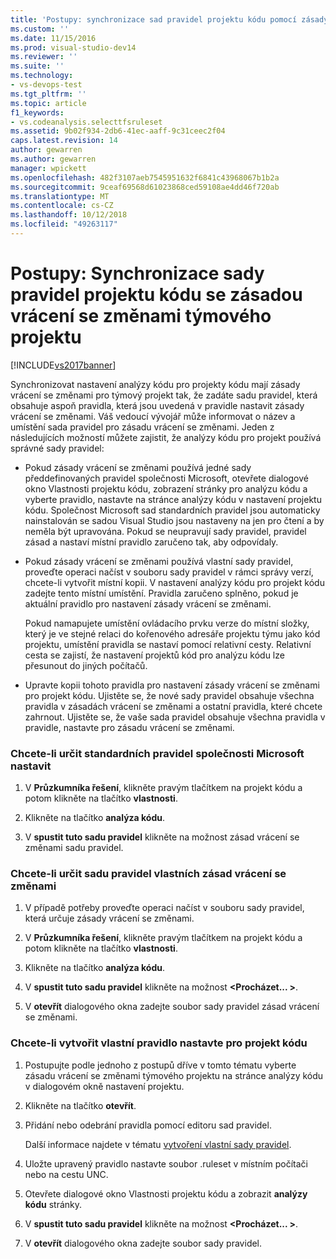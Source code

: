```yaml
---
title: 'Postupy: synchronizace sad pravidel projektu kódu pomocí zásady vracení se změnami projektu týmu | Dokumentace Microsoftu'
ms.custom: ''
ms.date: 11/15/2016
ms.prod: visual-studio-dev14
ms.reviewer: ''
ms.suite: ''
ms.technology:
- vs-devops-test
ms.tgt_pltfrm: ''
ms.topic: article
f1_keywords:
- vs.codeanalysis.selecttfsruleset
ms.assetid: 9b02f934-2db6-41ec-aaff-9c31ceec2f04
caps.latest.revision: 14
author: gewarren
ms.author: gewarren
manager: wpickett
ms.openlocfilehash: 482f3107aeb7545951632f6841c43968067b1b2a
ms.sourcegitcommit: 9ceaf69568d61023868ced59108ae4dd46f720ab
ms.translationtype: MT
ms.contentlocale: cs-CZ
ms.lasthandoff: 10/12/2018
ms.locfileid: "49263117"
---
```

# <a name="how-to-synchronize-code-project-rule-sets-with-team-project-check-in-policy"></a>Postupy: Synchronizace sady pravidel projektu kódu se zásadou vrácení se změnami týmového projektu
[!INCLUDE[vs2017banner](../includes/vs2017banner.md)]

Synchronizovat nastavení analýzy kódu pro projekty kódu mají zásady vrácení se změnami pro týmový projekt tak, že zadáte sadu pravidel, která obsahuje aspoň pravidla, která jsou uvedená v pravidle nastavit zásady vrácení se změnami. Váš vedoucí vývojář může informovat o název a umístění sada pravidel pro zásadu vrácení se změnami. Jeden z následujících možností můžete zajistit, že analýzy kódu pro projekt používá správné sady pravidel:  
  
-   Pokud zásady vrácení se změnami používá jedné sady předdefinovaných pravidel společnosti Microsoft, otevřete dialogové okno Vlastnosti projektu kódu, zobrazení stránky pro analýzu kódu a vyberte pravidlo, nastavte na stránce analýzy kódu v nastavení projektu kódu. Společnost Microsoft sad standardních pravidel jsou automaticky nainstalován se sadou Visual Studio jsou nastaveny na jen pro čtení a by neměla být upravována. Pokud se neupravují sady pravidel, pravidel zásad a nastaví místní pravidlo zaručeno tak, aby odpovídaly.  
  
-   Pokud zásady vrácení se změnami používá vlastní sady pravidel, proveďte operaci načíst v souboru sady pravidel v rámci správy verzí, chcete-li vytvořit místní kopii. V nastavení analýzy kódu pro projekt kódu zadejte tento místní umístění. Pravidla zaručeno splněno, pokud je aktuální pravidlo pro nastavení zásady vrácení se změnami.  
  
     Pokud namapujete umístění ovládacího prvku verze do místní složky, který je ve stejné relaci do kořenového adresáře projektu týmu jako kód projektu, umístění pravidla se nastaví pomocí relativní cesty. Relativní cesta se zajistí, že nastavení projektů kód pro analýzu kódu lze přesunout do jiných počítačů.  
  
-   Upravte kopii tohoto pravidla pro nastavení zásady vrácení se změnami pro projekt kódu. Ujistěte se, že nové sady pravidel obsahuje všechna pravidla v zásadách vrácení se změnami a ostatní pravidla, které chcete zahrnout. Ujistěte se, že vaše sada pravidel obsahuje všechna pravidla v pravidle, nastavte pro zásadu vrácení se změnami.  
  
### <a name="to-specify-a-microsoft-standard-rule-set"></a>Chcete-li určit standardních pravidel společnosti Microsoft nastavit  
  
1.  V **Průzkumníka řešení**, klikněte pravým tlačítkem na projekt kódu a potom klikněte na tlačítko **vlastnosti**.  
  
2.  Klikněte na tlačítko **analýza kódu**.  
  
3.  V **spustit tuto sadu pravidel** klikněte na možnost zásad vrácení se změnami sadu pravidel.  
  
### <a name="to-specify-a-custom-check-in-policy-rule-set"></a>Chcete-li určit sadu pravidel vlastních zásad vrácení se změnami  
  
1.  V případě potřeby proveďte operaci načíst v souboru sady pravidel, která určuje zásady vrácení se změnami.  
  
2.  V **Průzkumníka řešení**, klikněte pravým tlačítkem na projekt kódu a potom klikněte na tlačítko **vlastnosti**.  
  
3.  Klikněte na tlačítko **analýza kódu**.  
  
4.  V **spustit tuto sadu pravidel** klikněte na možnost  **\<Procházet... >**.  
  
5.  V **otevřít** dialogového okna zadejte soubor sady pravidel zásad vrácení se změnami.  
  
### <a name="to-create-a-custom-rule-set-for-a-code-project"></a>Chcete-li vytvořit vlastní pravidlo nastavte pro projekt kódu  
  
1.  Postupujte podle jednoho z postupů dříve v tomto tématu vyberte zásadu vrácení se změnami týmového projektu na stránce analýzy kódu v dialogovém okně nastavení projektu.  
  
2.  Klikněte na tlačítko **otevřít**.  
  
3.  Přidání nebo odebrání pravidla pomocí editoru sad pravidel.  
  
     Další informace najdete v tématu [vytvoření vlastní sady pravidel](../code-quality/creating-custom-code-analysis-rule-sets.md).  
  
4.  Uložte upravený pravidlo nastavte soubor .ruleset v místním počítači nebo na cestu UNC.  
  
5.  Otevřete dialogové okno Vlastnosti projektu kódu a zobrazit **analýzy kódu** stránky.  
  
6.  V **spustit tuto sadu pravidel** klikněte na možnost  **\<Procházet... >**.  
  
7.  V **otevřít** dialogového okna zadejte soubor sady pravidel.



